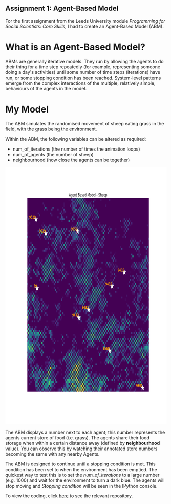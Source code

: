 ## Assignment 1: Agent-Based Model

For the first assignment from the Leeds University module *Programming for Social Scientists: Core Skills*, I had to create an Agent-Based Model (ABM).


# What is an Agent-Based Model?
ABMs are generally iterative models. They run by allowing the agents to do their thing for a time step repeatedly (for example, representing someone doing a day's activities) until some number of time steps (iterations) have run, or some stopping condition has been reached. System-level patterns emerge from the complex interactions of the multiple, relatively simple, behaviours of the agents in the model.

# My Model
The ABM simulates the randomised movement of sheep eating grass in the field, with the grass being the environment.

Within the ABM, the following variables can be altered as required:
- num_of_iterations (the number of times the animation loops)
- num_of_agents     (the number of sheep)
- neighbourhood     (how close the agents can be together)

<p align="center">
  <img width="800" height="800" src="Figure_1-3.png">
</p>

The ABM displays a number next to each agent; this number represents the agents current store of food (i.e. grass). 
The agents share their food storage when within a certain distance away (defined by **neighbourhood** value). 
You can observe this by watching their annotated store numbers becoming the same with any nearby Agents.

The ABM is designed to continue until a stopping condition is met. This condition has been set to when the environment has been emptied.
The quickest way to test this is to set the *num_of_iterations* to a large number (e.g. 1000) and wait for the environment to turn a dark blue. The agents will stop moving and *Stopping condition* will be seen in the IPython console.

To view the coding, click [here](https://github.com/sianteesdale/ABM-Assignment-1) to see the relevant repository. 
